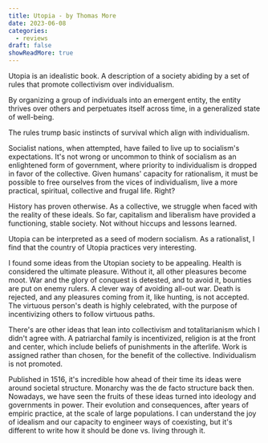 ```yaml
---
title: Utopia - by Thomas More
date: 2023-06-08
categories:
  - reviews
draft: false
showReadMore: true
---
```


Utopia is an idealistic book. A description of a society abiding by a set of rules that promote collectivism over individualism.

By organizing a group of individuals into an emergent entity, the entity thrives over others and perpetuates itself across time, in a generalized state of well-being.

<!--more-->

The rules trump basic instincts of survival which align with individualism.

Socialist nations, when attempted, have failed to live up to socialism's expectations.
It's not wrong or uncommon to think of socialism as an enlightened form of government, where priority to individualism is dropped in favor of the collective.
Given humans' capacity for rationalism, it must be possible to free ourselves from the vices of individualism, live a more practical, spiritual, collective and frugal life.
Right?

History has proven otherwise.
As a collective, we struggle when faced with the reality of these ideals.
So far, capitalism and liberalism have provided a functioning, stable society.
Not without hiccups and lessons learned.

Utopia can be interpreted as a seed of modern socialism.
As a rationalist, I find that the country of Utopia practices very interesting.

I found some ideas from the Utopian society to be appealing.
Health is considered the ultimate pleasure.
Without it, all other pleasures become moot.
War and the glory of conquest is detested, and to avoid it, bounties are put on enemy rulers.
A clever way of avoiding all-out war.
Death is rejected, and any pleasures coming from it, like hunting, is not accepted.
The virtuous person's death is highly celebrated, with the purpose of incentivizing others to follow virtuous paths.

There's are other ideas that lean into collectivism and totalitarianism which I didn't agree with.
A patriarchal family is incentivized, religion is at the front and center, which include beliefs of punishments in the afterlife.
Work is assigned rather than chosen, for the benefit of the collective.
Individualism is not promoted.

Published in 1516, it's incredible how ahead of their time its ideas were around societal structure.
Monarchy was the de facto structure back then.
Nowadays, we have seen the fruits of these ideas turned into ideology and governments in power.
Their evolution and consequences, after years of empiric practice, at the scale of large populations.
I can understand the joy of idealism and our capacity to engineer ways of coexisting, but it's different to write how it should be done vs. living through it.
